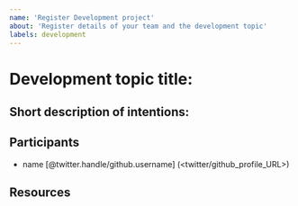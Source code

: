 ```yaml
---
name: 'Register Development project'
about: 'Register details of your team and the development topic'
labels: development
---
```


# Development topic title:

## Short description of intentions:
<!-- Summarise the topic you've chosen and the solution you plan to develop -->

## Participants
- name [@twitter.handle/github.username] (<twitter/github_profile_URL>)

## Resources

<!-- Include URLs to any materials you produce during the ReproHack. This can 
include links to new repositories, pull requests or discussion in issues -->